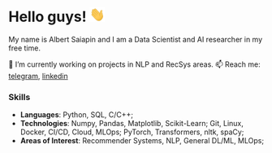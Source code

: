 # Hello guys! <img src="https://raw.githubusercontent.com/StanGirard/StanGirard/master/wave.gif" width="30px">

My name is Albert Saiapin and I am a Data Scientist and AI researcher in my free time.

🔭 I’m currently working on projects in NLP and RecSys areas.
📫 Reach me: [telegram](@Albpyml), [linkedin](https://www.linkedin.com/in/albert-sayapin/)

### Skills

- **Languages**: Python, SQL, C/C++;
- **Technologies**: Numpy, Pandas, Matplotlib, Scikit-Learn; Git, Linux, Docker, CI/CD, Cloud, MLOps; PyTorch, Transformers, nltk, spaCy;
- **Areas of Interest**: Recommender Systems, NLP, General DL/ML, MLOps;

